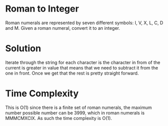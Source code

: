 # Roman to Integer

Roman numerals are represented by seven different symbols: I, V, X, L, C, D and M.
Given a roman numeral, convert it to an integer.

# Solution
Iterate through the string for each character is the character in from of the current is greater in value that means that we need to subtract it from the one in front. Once we get that the rest is pretty straight forward.

# Time Complexity

This is O(1) since there is a finite set of roman numerals, the maximum number possible number can be 3999, which in roman numerals is MMMCMXCIX. As such the time complexity is O(1).